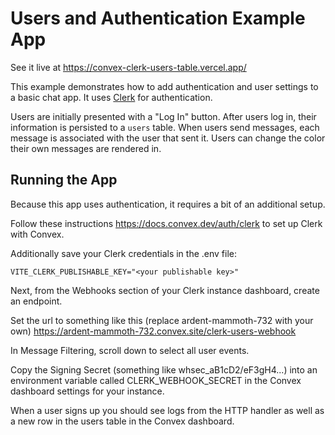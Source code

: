 # Users and Authentication Example App

See it live at https://convex-clerk-users-table.vercel.app/

This example demonstrates how to add authentication and user settings to a basic chat
app. It uses [Clerk](https://clerk.dev/) for authentication.

Users are initially presented with a "Log In" button. After users log in, their
information is persisted to a `users` table. When users send messages, each
message is associated with the user that sent it. Users can change the color their
own messages are rendered in.

## Running the App

Because this app uses authentication, it requires a bit of an additional setup.

Follow these instructions https://docs.convex.dev/auth/clerk to set up Clerk with
Convex.

Additionally save your Clerk credentials in the .env file:

```
VITE_CLERK_PUBLISHABLE_KEY="<your publishable key>"
```

Next, from the Webhooks section of your Clerk instance dashboard, create an
endpoint.

Set the url to something like this (replace ardent-mammoth-732 with your own)
https://ardent-mammoth-732.convex.site/clerk-users-webhook

In Message Filtering, scroll down to select all user events.

Copy the Signing Secret (something like whsec_aB1cD2/eF3gH4...) into an
environment variable called CLERK_WEBHOOK_SECRET in the Convex dashboard
settings for your instance.

When a user signs up you should see logs from the HTTP handler
as well as a new row in the users table in the Convex dashboard.